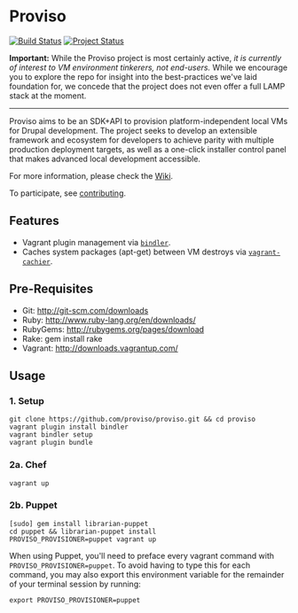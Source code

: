 # Proviso
[![Build Status](https://travis-ci.org/proviso/proviso.png)](https://travis-ci.org/proviso/proviso)
[![Project Status](http://stillmaintained.com/proviso/proviso.png)](http://stillmaintained.com/proviso/proviso)

**Important:** While the Proviso project is most certainly active, *it
is currently of interest to VM environment tinkerers, not end-users.*
While we encourage you to explore the repo for insight into the
best-practices we've laid foundation for, we concede that the project
does not even offer a full LAMP stack at the moment.

--------

Proviso aims to be an SDK+API to provision platform-independent local
VMs for Drupal development. The project seeks to develop an extensible
framework and ecosystem for developers to achieve parity with multiple
production deployment targets, as well as a one-click installer control
panel that makes advanced local development accessible.

For more information, please check the [Wiki](https://github.com/proviso/proviso/wiki).

To participate, see [contributing](https://github.com/proviso/proviso/blob/master/CONTRIBUTING.md).

Features
--------

  * Vagrant plugin management via [`bindler`][bindler].
  * Caches system packages (apt-get) between VM destroys via
    [`vagrant-cachier`][vagrant-cachier].


Pre-Requisites
--------------
- Git: http://git-scm.com/downloads
- Ruby: http://www.ruby-lang.org/en/downloads/
- RubyGems: http://rubygems.org/pages/download
- Rake: gem install rake
- Vagrant: http://downloads.vagrantup.com/

Usage
-----

### 1. Setup

    git clone https://github.com/proviso/proviso.git && cd proviso
    vagrant plugin install bindler
    vagrant bindler setup
    vagrant plugin bundle

### 2a. Chef

    vagrant up

### 2b. Puppet

    [sudo] gem install librarian-puppet
    cd puppet && librarian-puppet install
    PROVISO_PROVISIONER=puppet vagrant up

When using Puppet, you'll need to preface every vagrant command with
`PROVISO_PROVISIONER=puppet`. To avoid having to type this for each
command, you may also export this environment variable for the remainder
of your terminal session by running:

    export PROVISO_PROVISIONER=puppet



<!-- Links -->
   [bindler]:         https://github.com/fgrehm/bindler#readme
   [vagrant-cachier]: https://github.com/fgrehm/vagrant-cachier#readme

